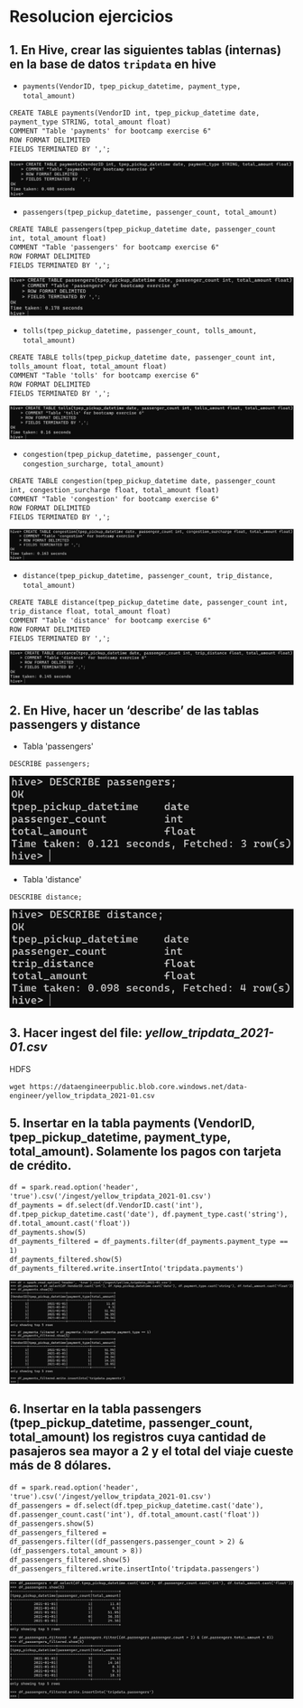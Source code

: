 # Resolucion ejercicios

## 1. En Hive, crear las siguientes tablas (internas) en la base de datos `tripdata` en hive

* `payments(VendorID, tpep_pickup_datetime, payment_type, total_amount)`

```
CREATE TABLE payments(VendorID int, tpep_pickup_datetime date, payment_type STRING, total_amount float)
COMMENT "Table 'payments' for bootcamp exercise 6"
ROW FORMAT DELIMITED
FIELDS TERMINATED BY ',';
```

![Creacion tabla 'payments' en Hive](image.png)

* `passengers(tpep_pickup_datetime, passenger_count, total_amount)`

```
CREATE TABLE passengers(tpep_pickup_datetime date, passenger_count int, total_amount float)
COMMENT "Table 'passengers' for bootcamp exercise 6"
ROW FORMAT DELIMITED
FIELDS TERMINATED BY ',';
```

![Creacion tabla 'passengers' en Hive](image-1.png)

* `tolls(tpep_pickup_datetime, passenger_count, tolls_amount, total_amount)`

```
CREATE TABLE tolls(tpep_pickup_datetime date, passenger_count int, tolls_amount float, total_amount float)
COMMENT "Table 'tolls' for bootcamp exercise 6"
ROW FORMAT DELIMITED
FIELDS TERMINATED BY ',';
```

![Creacion tabla 'tolls' en Hive](image-2.png)

* `congestion(tpep_pickup_datetime, passenger_count, congestion_surcharge, total_amount)`

```
CREATE TABLE congestion(tpep_pickup_datetime date, passenger_count int, congestion_surcharge float, total_amount float)
COMMENT "Table 'congestion' for bootcamp exercise 6"
ROW FORMAT DELIMITED
FIELDS TERMINATED BY ',';
```

![Creacion tabla 'congestion' en Hive](image-3.png)

* `distance(tpep_pickup_datetime, passenger_count, trip_distance, total_amount)`

```
CREATE TABLE distance(tpep_pickup_datetime date, passenger_count int, trip_distance float, total_amount float)
COMMENT "Table 'distance' for bootcamp exercise 6"
ROW FORMAT DELIMITED
FIELDS TERMINATED BY ',';
```

![Creacion tabla 'distance' en Hive](image-4.png)

## 2. En Hive, hacer un ‘describe’ de las tablas passengers y distance

* Tabla 'passengers'

```
DESCRIBE passengers;
```

![Describe tabla 'passengers'](image-5.png)

* Tabla 'distance'

```
DESCRIBE distance;
```

![Describe tabla 'distance'](image-6.png)

## 3. Hacer ingest del file: *yellow_tripdata_2021-01.csv*

HDFS

```
wget https://dataengineerpublic.blob.core.windows.net/data-engineer/yellow_tripdata_2021-01.csv
```

## 5. Insertar en la tabla payments (VendorID, tpep_pickup_datetime, payment_type, total_amount). Solamente los pagos con tarjeta de crédito.

```
df = spark.read.option('header', 'true').csv('/ingest/yellow_tripdata_2021-01.csv')
df_payments = df.select(df.VendorID.cast('int'), df.tpep_pickup_datetime.cast('date'), df.payment_type.cast('string'), df.total_amount.cast('float'))
df_payments.show(5)
df_payments_filtered = df_payments.filter(df_payments.payment_type == 1)
df_payments_filtered.show(5)
df_payments_filtered.write.insertInto('tripdata.payments')
```

![Select & Insert tabla 'payments'](image-7.png)

## 6. Insertar en la tabla passengers (tpep_pickup_datetime, passenger_count, total_amount) los registros cuya cantidad de pasajeros sea mayor a 2 y el total del viaje cueste más de 8 dólares.

```
df = spark.read.option('header', 'true').csv('/ingest/yellow_tripdata_2021-01.csv')
df_passengers = df.select(df.tpep_pickup_datetime.cast('date'), df.passenger_count.cast('int'), df.total_amount.cast('float'))
df_passengers.show(5)
df_passengers_filtered = df_passengers.filter((df_passengers.passenger_count > 2) & (df_passengers.total_amount > 8))
df_passengers_filtered.show(5)
df_passengers_filtered.write.insertInto('tripdata.passengers')
```

![Select & Insert tabla 'passengers'](image-8.png)
